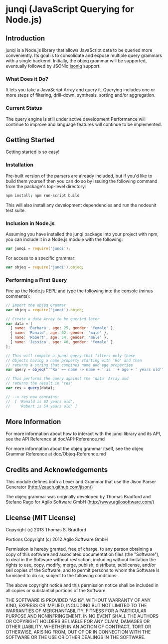# junqi (JavaScript Querying for Node.js)

## Introduction
junqi is a Node.js library that allows JavaScript data to be queried more conveniently.  Its goal is to consolidate and expose multiple query grammars with a single backend.  Initially, the objeq grammar will be supported, eventually followed by JSONiq [jsoniq] support.

### What Does it Do?
It lets you take a JavaScript Array and query it.  Querying includes one or more steps of filtering, drill-down, synthesis, sorting and/or aggregation.

### Current Status
The query engine is still under active development  Performance will continue to improve and language features will continue to be implemented.

## Getting Started
Getting started is so easy!

### Installation
Pre-built version of the parsers are already included, but if you'd like to build them yourself then you can do so by issuing the following command from the package's top-level directory:

```bash
npm install; npm run-script build
```

This will also install any development dependencies and run the nodeunit test suite.

### Inclusion in Node.js
Assuming you have installed the junqi package into your project with npm, you can include it in a Node.js module with the following:

```javascript
var junqi = require('junqi');
```

For access to a specific grammar:

```javascript
var objeq = require('junqi').objeq;
```

### Performing a First Query
Fire up the Node.js REPL and type the following into the console (minus comments):

```javascript
// Import the objeq Grammar
var objeq = require('junqi').objeq;

// Create a data Array to be queried later
var data = [
  { name: 'Barbara', age: 25, gender: 'female' },
  { name: 'Ronald', age: 62, gender: 'male' },
  { name: 'Robert', age: 54, gender: 'male' },
  { name: 'Jessica', age: 48, gender: 'female' }
];

// This will compile a junqi query that filters only those
// Objects having a name property starting with 'Ro' and then
// returns a string that combines name and age properties
var query = objeq("'^Ro' =~ name -> name + ' is ' + age + ' years old'");

// This performs the query against the 'data' Array and
// returns the result in 'res'
var res = query(data);

// --> res now contains:
//  [ 'Ronald is 62 years old',
//    'Robert is 54 years old' ]
```

## More Information
For more information about how to interact with the junqi library and its API, see the API Reference at doc/API-Reference.md

For more information about the objeq grammar itself, see the objeq Grammar Reference at doc/Objeq-Reference.md

## Credits and Acknowledgements
This module defines both a Lexer and Grammar that use the Jison Parser Generator (http://zaach.github.com/jison/)

The objeq grammar was originally developed by Thomas Bradford and Stefano Rago for Agilo Software GmbH (http://www.agilosoftware.com/)

## License (MIT License)
Copyright (c) 2013 Thomas S. Bradford

Portions Copyright (c) 2012 Agilo Software GmbH

Permission is hereby granted, free of charge, to any person
obtaining a copy of this software and associated documentation
files (the "Software"), to deal in the Software without
restriction, including without limitation the rights to use,
copy, modify, merge, publish, distribute, sublicense, and/or
sell copies of the Software, and to permit persons to whom the
Software is furnished to do so, subject to the following
conditions:

The above copyright notice and this permission notice shall be
included in all copies or substantial portions of the Software.

THE SOFTWARE IS PROVIDED "AS IS", WITHOUT WARRANTY OF ANY KIND,
EXPRESS OR IMPLIED, INCLUDING BUT NOT LIMITED TO THE WARRANTIES
OF MERCHANTABILITY, FITNESS FOR A PARTICULAR PURPOSE AND
NONINFRINGEMENT. IN NO EVENT SHALL THE AUTHORS OR COPYRIGHT
HOLDERS BE LIABLE FOR ANY CLAIM, DAMAGES OR OTHER LIABILITY,
WHETHER IN AN ACTION OF CONTRACT, TORT OR OTHERWISE, ARISING
FROM, OUT OF OR IN CONNECTION WITH THE SOFTWARE OR THE USE OR
OTHER DEALINGS IN THE SOFTWARE.

[jsoniq]:   http://www.jsoniq.org/

